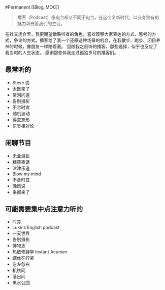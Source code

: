 #Permanent
[[Blog_MOC]] 

> 播客（Podcast）像电台却又不同于电台，在这个全新时代，以自身独有的魅力填充着我们的生活。

在社交场合里，我更期望做聆听者的角色，喜欢观察大家表达的方式，思考的方式，争论的方式。播客给了我一个还原这种场景的机会，在我散步、跑步、闭目养神的时候，像朋友一样陪着我。
回顾我之前听的播客，那些选择，似乎也反应了我当时的人生状态。
感谢那些伴我走过孤独岁月的播客们。

## 最常听的
- Steve 说
- 太医来了
- 常河问道
- 告别摄影
- 不合时宜
- 随机波动
- 得意忘形
- 东吴相对论
## 闲聊节目
- 无业游民
- 糖蒜夜话
- 津津乐道
- Blow my mind
- 不合时宜
- 晚风说
- 来都来了
## 可能需要集中点注意力听的
- 时差
- Luke's English podcast
- 一天世界
- 告别摄影
- 博物志
- 热敏修辞学 Instant Acumen
- 螺丝在拧紧
- 忽左忽右
- 机核网
- 落日间
- 黑水公园
